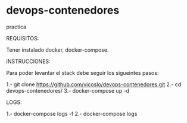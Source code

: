 # devops-contenedores
practica

REQUISITOS:

Tener instalado docker, docker-compose.

INSTRUCCIONES:

Para poder levantar el stack debe seguir los sigueintes pasos:

1.- git clone https://github.com/vicoslo/devops-contenedores.git
2.- cd devops-contenedores/
3.- docker-compose up -d

LOGS:

1.- docker-compose logs -f
2.- docker-compose logs
